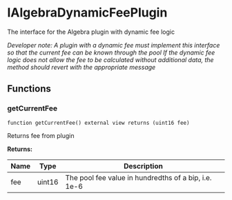 

# IAlgebraDynamicFeePlugin


The interface for the Algebra plugin with dynamic fee logic



*Developer note: A plugin with a dynamic fee must implement this interface so that the current fee can be known through the pool
If the dynamic fee logic does not allow the fee to be calculated without additional data, the method should revert with the appropriate message*


## Functions
### getCurrentFee


```solidity
function getCurrentFee() external view returns (uint16 fee)
```

Returns fee from plugin

**Returns:**

| Name | Type | Description |
| ---- | ---- | ----------- |
| fee | uint16 | The pool fee value in hundredths of a bip, i.e. 1e-6 |

